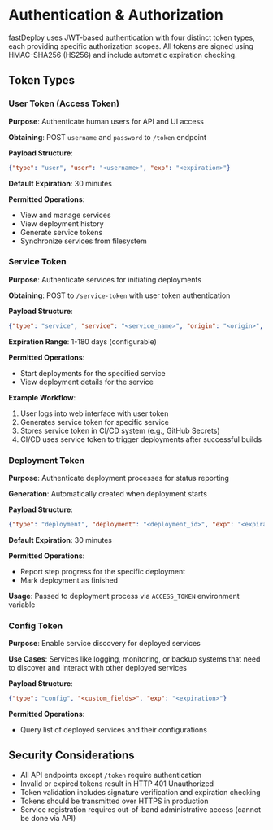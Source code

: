 # Authentication & Authorization

fastDeploy uses JWT-based authentication with four distinct token types, each providing specific authorization scopes. All tokens are signed using HMAC-SHA256 (HS256) and include automatic expiration checking.

## Token Types

### User Token (Access Token)

**Purpose**: Authenticate human users for API and UI access

**Obtaining**: POST `username` and `password` to `/token` endpoint

**Payload Structure**:
```json
{"type": "user", "user": "<username>", "exp": "<expiration>"}
```

**Default Expiration**: 30 minutes

**Permitted Operations**:
- View and manage services
- View deployment history
- Generate service tokens
- Synchronize services from filesystem

### Service Token

**Purpose**: Authenticate services for initiating deployments

**Obtaining**: POST to `/service-token` with user token authentication

**Payload Structure**:
```json
{"type": "service", "service": "<service_name>", "origin": "<origin>", "user": "<creator>", "exp": "<expiration>"}
```

**Expiration Range**: 1-180 days (configurable)

**Permitted Operations**:
- Start deployments for the specified service
- View deployment details for the service

**Example Workflow**:
1. User logs into web interface with user token
2. Generates service token for specific service
3. Stores service token in CI/CD system (e.g., GitHub Secrets)
4. CI/CD uses service token to trigger deployments after successful builds

### Deployment Token

**Purpose**: Authenticate deployment processes for status reporting

**Generation**: Automatically created when deployment starts

**Payload Structure**:
```json
{"type": "deployment", "deployment": "<deployment_id>", "exp": "<expiration>"}
```

**Default Expiration**: 30 minutes

**Permitted Operations**:
- Report step progress for the specific deployment
- Mark deployment as finished

**Usage**: Passed to deployment process via `ACCESS_TOKEN` environment variable

### Config Token

**Purpose**: Enable service discovery for deployed services

**Use Cases**: Services like logging, monitoring, or backup systems that need to discover and interact with other deployed services

**Payload Structure**:
```json
{"type": "config", "<custom_fields>", "exp": "<expiration>"}
```

**Permitted Operations**:
- Query list of deployed services and their configurations

## Security Considerations

- All API endpoints except `/token` require authentication
- Invalid or expired tokens result in HTTP 401 Unauthorized
- Token validation includes signature verification and expiration checking
- Tokens should be transmitted over HTTPS in production
- Service registration requires out-of-band administrative access (cannot be done via API)
